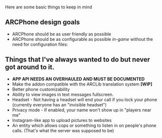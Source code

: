 Here are some basic things to keep in mind

## ARCPhone design goals
* ARCPhone should be as user friendly as possible
* ARCPhone should be as configurable as possible _in-game_ without the need for configuration files:

## Things that I've always wanted to do but never got around to it.
* **APP API NEEDS AN OVERHAULED AND MUST BE DOCUMENTED**
* Make the addon compatible with the ARCLib translation system **[WIP]**
* Better phone customizability
* Ability to view images in text messages fullscreen.
* Headset - Not having a headset will end your call if you lock your phone (currently everyone has an "invisible headset")
* Privacy mode - If enabled, your name won't show up in "players near me"
* Instagram-like app to upload pictures to websites
* An entity which allows cops or something to listen in on people's phone calls. (That's what the server was supposed to be)
